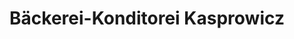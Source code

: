 ---
title: "Bäckerei-Konditorei Kasprowicz"
url: /germering/baeckerei-konditorei-kasprowicz/
shop: Bäckerei
---